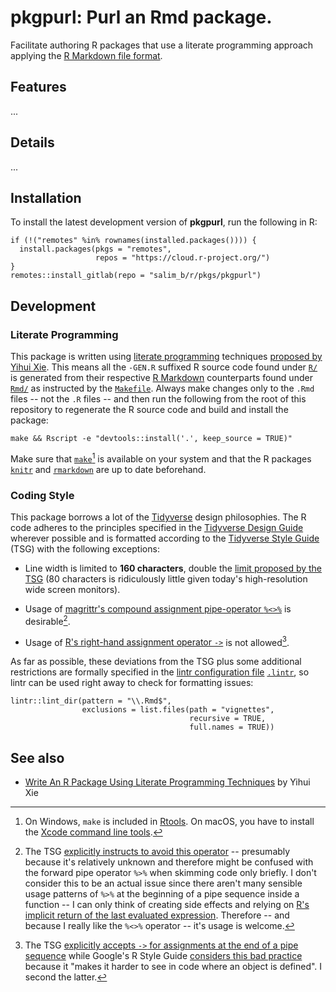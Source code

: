 # pkgpurl: Purl an Rmd package.

Facilitate authoring R packages that use a literate programming approach applying the [R Markdown file format](https://rmarkdown.rstudio.com/).

## Features

\...

## Details

\...

## Installation

To install the latest development version of **pkgpurl**, run the following in R:

``` {.r}
if (!("remotes" %in% rownames(installed.packages()))) {
  install.packages(pkgs = "remotes",
                   repos = "https://cloud.r-project.org/")
}
remotes::install_gitlab(repo = "salim_b/r/pkgs/pkgpurl")
```

## Development

### Literate Programming

This package is written using [literate programming](https://en.wikipedia.org/wiki/Literate_programming) techniques [proposed by Yihui Xie](https://yihui.name/rlp/). This means all the `-GEN.R` suffixed R source code found under [`R/`](R/) is generated from their respective [R Markdown](https://rmarkdown.rstudio.com/) counterparts found under [`Rmd/`](Rmd/) as instructed by the [`Makefile`](Makefile). Always make changes only to the `.Rmd` files -- not the `.R` files -- and then run the following from the root of this repository to regenerate the R source code and build and install the package:

``` {.sh}
make && Rscript -e "devtools::install('.', keep_source = TRUE)"
```

Make sure that [`make`](https://de.wikipedia.org/wiki/GNU_Make)[^1] is available on your system and that the R packages [`knitr`](https://cran.r-project.org/package=knitr) and [`rmarkdown`](https://cran.r-project.org/package=rmarkdown) are up to date beforehand.

### Coding Style

This package borrows a lot of the [Tidyverse](https://www.tidyverse.org/) design philosophies. The R code adheres to the principles specified in the [Tidyverse Design Guide](https://principles.tidyverse.org/) wherever possible and is formatted according to the [Tidyverse Style Guide](https://style.tidyverse.org/) (TSG) with the following exceptions:

-   Line width is limited to **160 characters**, double the [limit proposed by the TSG](https://style.tidyverse.org/syntax.html#long-lines) (80 characters is ridiculously little given today\'s high-resolution wide screen monitors).

-   Usage of [magrittr\'s compound assignment pipe-operator `%<>%`](https://magrittr.tidyverse.org/reference/compound.html) is desirable[^2].

-   Usage of [R\'s right-hand assignment operator `->`](https://rdrr.io/r/base/assignOps.html) is not allowed[^3].

As far as possible, these deviations from the TSG plus some additional restrictions are formally specified in the [lintr configuration file](https://github.com/jimhester/lintr#project-configuration) [`.lintr`](.lintr), so lintr can be used right away to check for formatting issues:

``` {.r}
lintr::lint_dir(pattern = "\\.Rmd$",
                exclusions = list.files(path = "vignettes",
                                        recursive = TRUE,
                                        full.names = TRUE))
```

## See also

-   [Write An R Package Using Literate Programming Techniques](https://yihui.org/rlp/) by Yihui Xie

[^1]: On Windows, `make` is included in [Rtools](https://cran.rstudio.com/bin/windows/Rtools/). On macOS, you have to install the [Xcode command line tools](https://stackoverflow.com/a/10301513/7196903).

[^2]: The TSG [explicitly instructs to avoid this operator](https://style.tidyverse.org/pipes.html#assignment-1) -- presumably because it\'s relatively unknown and therefore might be confused with the forward pipe operator `%>%` when skimming code only briefly. I don\'t consider this to be an actual issue since there aren\'t many sensible usage patterns of `%>%` at the beginning of a pipe sequence inside a function -- I can only think of creating side effects and relying on [R\'s implicit return of the last evaluated expression](https://rdrr.io/r/base/function.html). Therefore -- and because I really like the `%<>%` operator -- it\'s usage is welcome.

[^3]: The TSG [explicitly accepts `->` for assignments at the end of a pipe sequence](https://style.tidyverse.org/pipes.html#assignment-1) while Google\'s R Style Guide [considers this bad practice](https://google.github.io/styleguide/Rguide.html#right-hand-assignment) because it \"makes it harder to see in code where an object is defined\". I second the latter.
